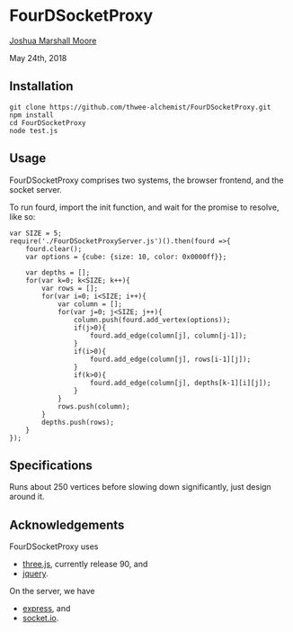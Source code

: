 # FourDSocketProxy

[Joshua Marshall Moore](mailto:moore.joshua@pm.me)

May 24th, 2018

## Installation

    git clone https://github.com/thwee-alchemist/FourDSocketProxy.git
    npm install
    cd FourDSocketProxy
    node test.js

## Usage

FourDSocketProxy comprises two systems, the browser frontend, and the socket server. 

To run fourd, import the init function, and wait for the promise to resolve, like so:

```
var SIZE = 5;
require('./FourDSocketProxyServer.js')().then(fourd =>{
    fourd.clear();
    var options = {cube: {size: 10, color: 0x0000ff}};

    var depths = [];
    for(var k=0; k<SIZE; k++){
        var rows = [];
        for(var i=0; i<SIZE; i++){
            var column = [];
            for(var j=0; j<SIZE; j++){
                column.push(fourd.add_vertex(options));
                if(j>0){
                    fourd.add_edge(column[j], column[j-1]);
                }
                if(i>0){
                    fourd.add_edge(column[j], rows[i-1][j]);
                }
                if(k>0){
                    fourd.add_edge(column[j], depths[k-1][i][j]);
                }
            }
            rows.push(column);
        }
        depths.push(rows);
    }
});
```

## Specifications
Runs about 250 vertices before slowing down significantly, just design around it. 

## Acknowledgements

FourDSocketProxy uses 

* [three.js](https://threejs.org/), currently release 90, and
* [jquery](https://jquery.org/).

On the server, we have 

* [express](expressjs.com), and
* [socket.io](socket.io).
